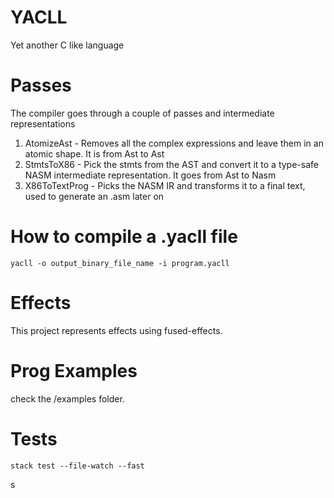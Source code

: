# YACLL 

Yet another C like language

# Passes

The compiler goes through a couple of passes and intermediate representations

1. AtomizeAst - Removes all the complex expressions and leave them in an atomic shape.
It is from Ast to Ast
2. StmtsToX86 - Pick the stmts from the AST and convert it to a type-safe NASM intermediate
representation. It goes from Ast to Nasm
3. X86ToTextProg - Picks the NASM IR and transforms it to a final text, used to generate an .asm 
later on

# How to compile a .yacll file

```
yacll -o output_binary_file_name -i program.yacll
```

# Effects

This project represents effects using fused-effects.

# Prog Examples

check the /examples folder.

# Tests

```
stack test --file-watch --fast
```



s
